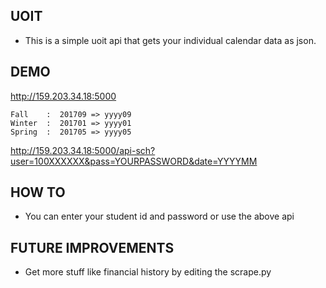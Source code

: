 ## UOIT 
- This is a simple uoit api that gets your individual calendar data as json.

## DEMO
http://159.203.34.18:5000

```
Fall    :  201709 => yyyy09   
Winter  :  201701 => yyyy01
Spring  :  201705 => yyyy05
```

http://159.203.34.18:5000/api-sch?user=100XXXXXX&pass=YOURPASSWORD&date=YYYYMM

## HOW TO
- You can enter your student id and password or use the above api

## FUTURE IMPROVEMENTS
- Get more stuff like financial history by editing the scrape.py
